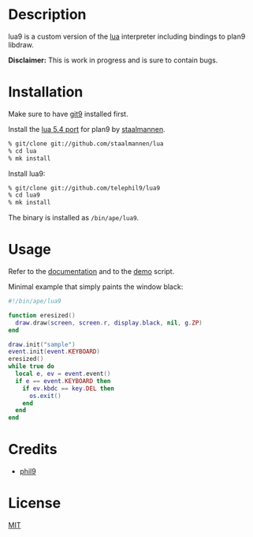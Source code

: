 # Description

lua9 is a custom version of the [lua](http://lua.org) interpreter including bindings to plan9 libdraw.  

__Disclaimer:__ This is work in progress and is sure to contain bugs.

# Installation

Make sure to have [git9](http://github.com/oridb/git9) installed first.

Install the [lua 5.4 port](https://github.com/staalmannen/lua) for plan9 by [staalmannen](https://github.com/staalmannen).  
```sh
% git/clone git://github.com/staalmannen/lua
% cd lua
% mk install
```

Install lua9:  
```sh
% git/clone git://github.com/telephil9/lua9
% cd lua9
% mk install
```

The binary is installed as `/bin/ape/lua9`.

# Usage

Refer to the [documentation](https://github.com/telephil9/lua9/blob/master/doc/README.md) and to the [demo](https://github.com/telephil9/lua9/blob/master/demo.lua) script.

Minimal example that simply paints the window black:
```lua
#!/bin/ape/lua9

function eresized()
  draw.draw(screen, screen.r, display.black, nil, g.ZP)
end

draw.init("sample")
event.init(event.KEYBOARD)
eresized()
while true do
  local e, ev = event.event()
  if e == event.KEYBOARD then
    if ev.kbdc == key.DEL then
      os.exit()
    end
  end
end
```

# Credits

* [phil9](http://github.com/telephil9)

# License

[MIT](https://github.com/telephil9/lua9/blob/master/LICENSE)
